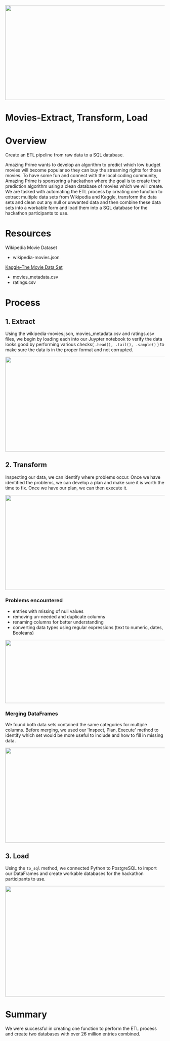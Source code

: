<p align="center">
  <img width="560" height="300" src="https://user-images.githubusercontent.com/74840026/129463848-c1f38fe3-8a1a-4094-b29a-f40178e10d81.PNG">
</p>

# Movies-Extract, Transform, Load

# Overview
Create an ETL pipeline from raw data to a SQL database.  

Amazing Prime wants to develop an algorithm to predict which low budget movies will become popular so they can buy the streaming rights for those movies.  To have some fun and connect with the local coding community, Amazing Prime is sponsoring a hackathon where the goal is to create their prediction algorithm using a clean database of movies which we will create.  We are tasked with automating the ETL process by creating one function to extract multiple data sets from Wikipedia and Kaggle, transform the data sets and clean out any null or unwanted data and then combine these data sets into a workable form and load them into a SQL database for the hackathon participants to use.

# Resources
Wikipedia Movie Dataset
  - wikipedia-movies.json 

[Kaggle-The Movie Data Set](https://www.kaggle.com/rounakbanik/the-movies-dataset)
  - movies_metadata.csv 
  - ratings.csv
# Process
## 1. Extract
Using the wikipedia-movies.json, movies_metadata.csv and ratings.csv files, we begin by loading each into our Juypter notebook to verify the data looks good by performing various checks( `.head(), .tail(), .sample()` ) to make sure the data is in the proper format and not corrupted.

<p align="center">
  <img width="560" height="300" src="https://user-images.githubusercontent.com/74840026/129465153-2aa76c4e-7612-42ba-8028-347047fc82a3.PNG">
</p>

## 2. Transform
Inspecting our data, we can identify where problems occur.  Once we have identified the problems, we can develop a plan and make sure it is worth the time to fix.  Once we have our plan, we can then execute it.

<p align="center">
  <img width="560" height="300" src="https://user-images.githubusercontent.com/74840026/129465161-71bbae32-9c06-4b90-a5f6-6281ffdb9db2.PNG">
</p>

  ### Problems encountered
   - entries with missing of null values
   - removing un-needed and duplicate columns
   - renaming columns for better understanding
   - converting data types using regular expressions (text to numeric, dates, Booleans)
   
<p align="center">
  <img width="860" height="200" src="https://user-images.githubusercontent.com/74840026/129465166-1ba42440-5e9e-468f-b82c-c4e04c850d95.PNG">
</p>

  ### Merging DataFrames
  We found both data sets contained the same categories for multiple columns.  Before merging, we used our 'Inspect, Plan, Execute' method to identify which set would be more  useful to include and how to fill in missing data.

<p align="center">
  <img width="860" height="300" src="https://user-images.githubusercontent.com/74840026/129465168-1c0bd502-90ff-4437-bde5-d691e85282a4.PNG">
</p>

## 3. Load
Using the `to_sql` method, we connected Python to PostgreSQL to import our DataFrames and create workable databases for the hackathon participants to use. 

<p align="center">
  <img width="860" height="350" src="https://user-images.githubusercontent.com/74840026/129465169-41efccc5-48e3-4b88-af53-0ef4eb56751c.PNG">
</p>

# Summary
We were successful in creating one function to perform the ETL process and create two databases with over 26 million entries combined.  

